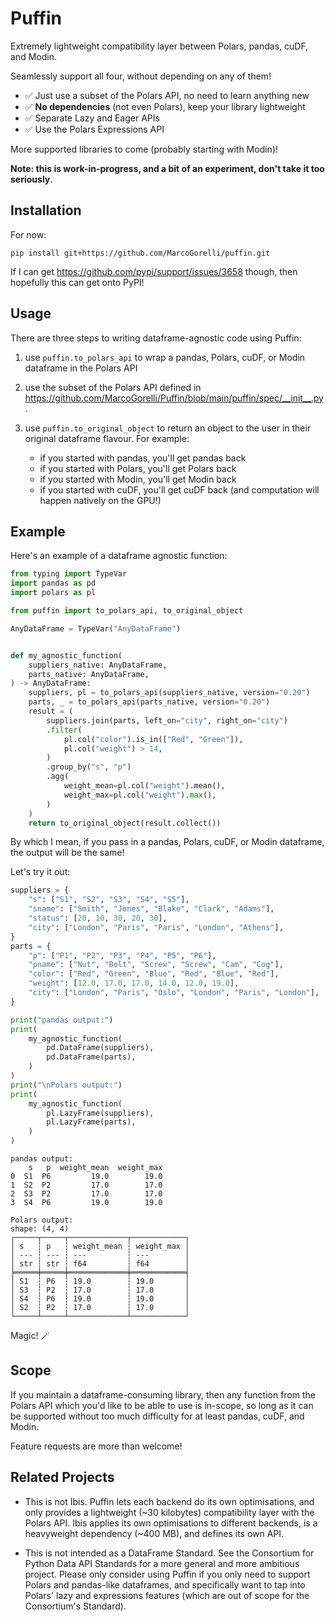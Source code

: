 # Puffin

Extremely lightweight compatibility layer between Polars, pandas, cuDF, and Modin.

Seamlessly support all four, without depending on any of them!

- ✅ Just use a subset of the Polars API, no need to learn anything new
- ✅ **No dependencies** (not even Polars), keep your library lightweight
- ✅ Separate Lazy and Eager APIs
- ✅ Use the Polars Expressions API

More supported libraries to come (probably starting with Modin)!

**Note: this is work-in-progress, and a bit of an experiment, don't take it too seriously**.

## Installation

For now:
```
pip install git+https://github.com/MarcoGorelli/puffin.git
```
If I can get https://github.com/pypi/support/issues/3658 though, then hopefully
this can get onto PyPI!

## Usage

There are three steps to writing dataframe-agnostic code using Puffin:

1. use `puffin.to_polars_api` to wrap a pandas, Polars, cuDF, or Modin dataframe
   in the Polars API
2. use the subset of the Polars API defined in https://github.com/MarcoGorelli/Puffin/blob/main/puffin/spec/__init__.py.
3. use `puffin.to_original_object` to return an object to the user in their original
   dataframe flavour. For example:

   - if you started with pandas, you'll get pandas back
   - if you started with Polars, you'll get Polars back
   - if you started with Modin, you'll get Modin back
   - if you started with cuDF, you'll get cuDF back (and computation will happen natively on the GPU!)
   
## Example

Here's an example of a dataframe agnostic function:

```python
from typing import TypeVar
import pandas as pd
import polars as pl

from puffin import to_polars_api, to_original_object

AnyDataFrame = TypeVar("AnyDataFrame")


def my_agnostic_function(
    suppliers_native: AnyDataFrame,
    parts_native: AnyDataFrame,
) -> AnyDataFrame:
    suppliers, pl = to_polars_api(suppliers_native, version="0.20")
    parts, _ = to_polars_api(parts_native, version="0.20")
    result = (
        suppliers.join(parts, left_on="city", right_on="city")
        .filter(
            pl.col("color").is_in(["Red", "Green"]),
            pl.col("weight") > 14,
        )
        .group_by("s", "p")
        .agg(
            weight_mean=pl.col("weight").mean(),
            weight_max=pl.col("weight").max(),
        )
    )
    return to_original_object(result.collect())
```
By which I mean, if you pass in a pandas, Polars, cuDF, or Modin dataframe, the output will be the same!

Let's try it out:
```python
suppliers = {
    "s": ["S1", "S2", "S3", "S4", "S5"],
    "sname": ["Smith", "Jones", "Blake", "Clark", "Adams"],
    "status": [20, 10, 30, 20, 30],
    "city": ["London", "Paris", "Paris", "London", "Athens"],
}
parts = {
    "p": ["P1", "P2", "P3", "P4", "P5", "P6"],
    "pname": ["Nut", "Bolt", "Screw", "Screw", "Cam", "Cog"],
    "color": ["Red", "Green", "Blue", "Red", "Blue", "Red"],
    "weight": [12.0, 17.0, 17.0, 14.0, 12.0, 19.0],
    "city": ["London", "Paris", "Oslo", "London", "Paris", "London"],
}

print("pandas output:")
print(
    my_agnostic_function(
        pd.DataFrame(suppliers),
        pd.DataFrame(parts),
    )
)
print("\nPolars output:")
print(
    my_agnostic_function(
        pl.LazyFrame(suppliers),
        pl.LazyFrame(parts),
    )
)
```
```
pandas output:
    s   p  weight_mean  weight_max
0  S1  P6         19.0        19.0
1  S2  P2         17.0        17.0
2  S3  P2         17.0        17.0
3  S4  P6         19.0        19.0

Polars output:
shape: (4, 4)
┌─────┬─────┬─────────────┬────────────┐
│ s   ┆ p   ┆ weight_mean ┆ weight_max │
│ --- ┆ --- ┆ ---         ┆ ---        │
│ str ┆ str ┆ f64         ┆ f64        │
╞═════╪═════╪═════════════╪════════════╡
│ S1  ┆ P6  ┆ 19.0        ┆ 19.0       │
│ S3  ┆ P2  ┆ 17.0        ┆ 17.0       │
│ S4  ┆ P6  ┆ 19.0        ┆ 19.0       │
│ S2  ┆ P2  ┆ 17.0        ┆ 17.0       │
└─────┴─────┴─────────────┴────────────┘
```
Magic! 🪄 

## Scope

If you maintain a dataframe-consuming library, then any function from the Polars API which you'd
like to be able to use is in-scope, so long as it can be supported without too much difficulty
for at least pandas, cuDF, and Modin.

Feature requests are more than welcome!

## Related Projects

- This is not Ibis. Puffin lets each backend do its own optimisations, and only provides
  a lightweight (~30 kilobytes) compatibility layer with the Polars API.
  Ibis applies its own optimisations to different backends, is a heavyweight
  dependency (~400 MB), and defines its own API.

- This is not intended as a DataFrame Standard. See the Consortium for Python Data API Standards
  for a more general and more ambitious project. Please only consider using Puffin if you only
  need to support Polars and pandas-like dataframes, and specifically want to tap into Polars'
  lazy and expressions features (which are out of scope for the Consortium's Standard).
